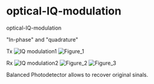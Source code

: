 # optical-IQ-modulation
optical-IQ-modulation

"In-phase" and "quadrature"

Tx
![IQ modulation1](https://user-images.githubusercontent.com/30459885/228159937-5da4aa4e-00e3-413c-a731-7c4748cfd60f.png)
![Figure_1](https://user-images.githubusercontent.com/30459885/228153151-be906128-30f4-4ce5-9949-10e73b35c671.png)

Rx
![IQ modulation2](https://user-images.githubusercontent.com/30459885/228159953-37af5815-74ea-45ff-a793-7ed1d7fb91f7.png)
![Figure_2](https://user-images.githubusercontent.com/30459885/228153158-7815d279-4362-49e5-b11b-44d1998c534a.png)
![Figure_3](https://user-images.githubusercontent.com/30459885/228153167-0a6a2506-12ac-44ec-b3ce-ec123bf8b166.png)

Balanced Photodetector allows to recover original sinals.
